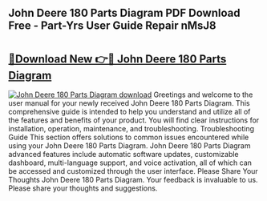 ## John Deere 180 Parts Diagram PDF Download Free - Part-Yrs User Guide Repair nMsJ8

# <h2><a href="http://dfrmgnq.blite.top/?on=John+Deere+180+Parts+Diagram">🔗Download New 👉🔴 John Deere 180 Parts Diagram</a></h2>

[![John Deere 180 Parts Diagram download](https://i.imgur.com/lujVjoI.png)](http://dfrmgnq.blite.top/?on=John+Deere+180+Parts+Diagram)
Greetings and welcome to the user manual for your newly received John Deere 180 Parts Diagram. This comprehensive guide is intended to help you understand and utilize all of the features and benefits of your product. You will find clear instructions for installation, operation, maintenance, and troubleshooting. Troubleshooting Guide This section offers solutions to common issues encountered while using your John Deere 180 Parts Diagram. John Deere 180 Parts Diagram advanced features include automatic software updates, customizable dashboard, multi-language support, and voice activation, all of which can be accessed and customized through the user interface. Please Share Your Thoughts John Deere 180 Parts Diagram. Your feedback is invaluable to us. Please share your thoughts and suggestions.
